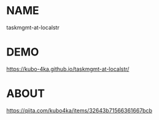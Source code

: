 # NAME
taskmgmt-at-localstr

# DEMO
https://kubo-4ka.github.io/taskmgmt-at-localstr/

# ABOUT
https://qiita.com/kubo4ka/items/32643b71566361667bcb
